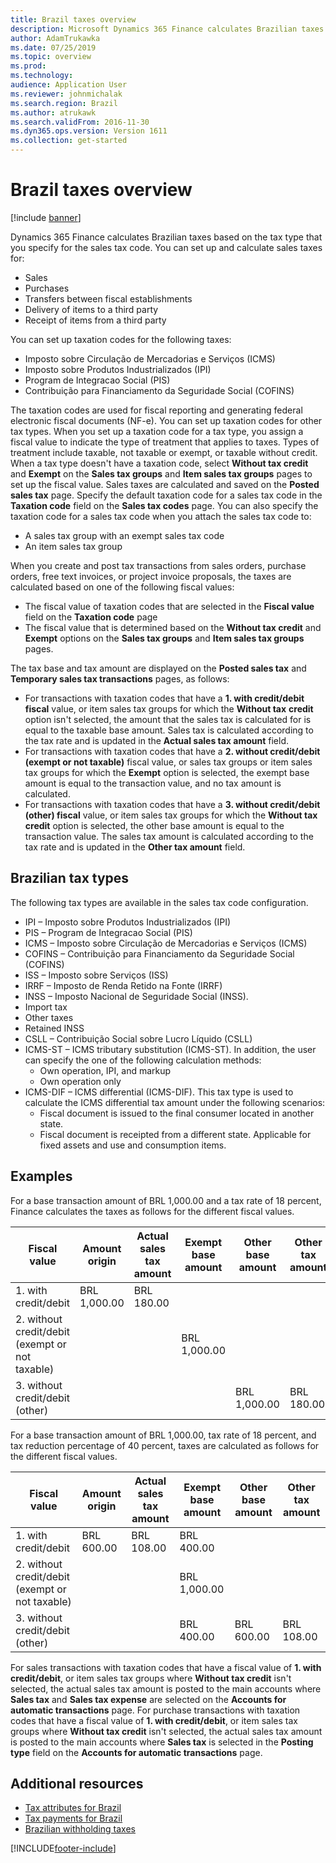 ```yaml
---
title: Brazil taxes overview
description: Microsoft Dynamics 365 Finance calculates Brazilian taxes based on the tax type that you specify for the sales tax code.
author: AdamTrukawka
ms.date: 07/25/2019
ms.topic: overview
ms.prod: 
ms.technology: 
audience: Application User
ms.reviewer: johnmichalak
ms.search.region: Brazil
ms.author: atrukawk
ms.search.validFrom: 2016-11-30
ms.dyn365.ops.version: Version 1611
ms.collection: get-started
---
```


# Brazil taxes overview

[!include [banner](../../includes/banner.md)]

Dynamics 365 Finance calculates Brazilian taxes based on the tax type that you specify for the sales tax code. You can set up and calculate sales taxes for: 

   - Sales
   - Purchases
   - Transfers between fiscal establishments 
   - Delivery of items to a third party
   - Receipt of items from a third party

You can set up taxation codes for the following taxes:

   - Imposto sobre Circulação de Mercadorias e Serviços (ICMS)
   - Imposto sobre Produtos Industrializados (IPI)
   - Program de Integracao Social (PIS)
   - Contribuição para Financiamento da Seguridade Social (COFINS) 

The taxation codes are used for fiscal reporting and generating federal electronic fiscal documents (NF-e). You can set up taxation codes for other tax types. When you set up a taxation code for a tax type, you assign a fiscal value to indicate the type of treatment that applies to taxes. Types of treatment include taxable, not taxable or exempt, or taxable without credit. When a tax type doesn't have a taxation code, select **Without tax credit** and **Exempt**  on the **Sales tax groups** and **Item sales tax groups** pages to set up the fiscal value. Sales taxes are calculated and saved on the **Posted sales tax** page. Specify the default taxation code for a sales tax code in the **Taxation code** field on the **Sales tax codes** page. You can also specify the taxation code for a sales tax code when you attach the sales tax code to:
-   A sales tax group with an exempt sales tax code
-   An item sales tax group

When you create and post tax transactions from sales orders, purchase orders, free text invoices, or project invoice proposals, the taxes are calculated based on one of the following fiscal values:

   - The fiscal value of taxation codes that are selected in the **Fiscal value** field on the **Taxation code** page
   - The fiscal value that is determined based on the **Without tax credit** and **Exempt** options on the **Sales tax groups** and **Item sales tax groups** pages. 

The tax base and tax amount are displayed on the **Posted sales tax** and **Temporary sales tax transactions** pages, as follows:

   - For transactions with taxation codes that have a **1. with credit/debit fiscal** value, or item sales tax groups for which the **Without tax** **credit** option isn't selected, the amount that the sales tax is calculated for is equal to the taxable base amount. Sales tax is calculated according to the tax rate and is updated in the **Actual sales tax amount** field.
   - For transactions with taxation codes that have a **2. without credit/debit** **(exempt or not taxable)** fiscal value, or sales tax groups or item sales tax groups for which the **Exempt** option is selected, the exempt base amount is equal to the transaction value, and no tax amount is calculated.
   - For transactions with taxation codes that have a **3. without credit/debit (other) fiscal** value, or item sales tax groups for which the **Without tax credit** option is selected, the other base amount is equal to the transaction value. The sales tax amount is calculated according to the tax rate and is updated in the **Other tax amount** field.

## Brazilian tax types
The following tax types are available in the sales tax code configuration.
-   IPI – Imposto sobre Produtos Industrializados (IPI)
-   PIS – Program de Integracao Social (PIS)
-   ICMS – Imposto sobre Circulação de Mercadorias e Serviços (ICMS)
-   COFINS – Contribuição para Financiamento da Seguridade Social (COFINS)
-   ISS – Imposto sobre Serviços (ISS)
-   IRRF – Imposto de Renda Retido na Fonte (IRRF)
-   INSS – Imposto Nacional de Seguridade Social (INSS).
-   Import tax
-   Other taxes
-   Retained INSS
-   CSLL – Contribuição Social sobre Lucro Líquido (CSLL)
-   ICMS-ST – ICMS tributary substitution (ICMS-ST). In addition, the user can specify the one of the following calculation methods:
    -   Own operation, IPI, and markup
    -   Own operation only
-   ICMS-DIF – ICMS differential (ICMS-DIF). This tax type is used to calculate the ICMS differential tax amount under the following scenarios:
    -   Fiscal document is issued to the final consumer located in another state.
    -   Fiscal document is receipted from a different state. Applicable for fixed assets and use and consumption items.

## Examples
For a base transaction amount of BRL 1,000.00 and a tax rate of 18 percent, Finance calculates the taxes as follows for the different fiscal values.

| Fiscal value                                    | Amount origin | Actual sales tax amount | Exempt base amount | Other base amount | Other tax amount |
|-------------------------------------------------|---------------|-------------------------|--------------------|-------------------|------------------|
| 1. with credit/debit                            | BRL 1,000.00  | BRL 180.00              |                    |                   |                  |
| 2. without credit/debit (exempt or not taxable) |               |                         | BRL 1,000.00       |                   |                  |
| 3. without credit/debit (other)                 |               |                         |                    | BRL 1,000.00      | BRL 180.00       |

For a base transaction amount of BRL 1,000.00, tax rate of 18 percent, and tax reduction percentage of 40 percent, taxes are calculated as follows for the different fiscal values.

| Fiscal value                                    | Amount origin | Actual sales tax amount | Exempt base amount | Other base amount | Other tax amount |
|-------------------------------------------------|---------------|-------------------------|--------------------|-------------------|------------------|
| 1. with credit/debit                            | BRL 600.00    | BRL 108.00              | BRL 400.00         |                   |                  |
| 2. without credit/debit (exempt or not taxable) |               |                         | BRL 1,000.00       |                   |                  |
| 3. without credit/debit (other)                 |               |                         | BRL 400.00         | BRL 600.00        | BRL 108.00       |

For sales transactions with taxation codes that have a fiscal value of **1. with credit/debit**, or item sales tax groups where **Without tax credit** isn't selected, the actual sales tax amount is posted to the main accounts where **Sales tax** and **Sales tax expense** are selected on the **Accounts for automatic transactions** page. For purchase transactions with taxation codes that have a fiscal value of **1. with credit/debit**, or item sales tax groups where **Without tax credit** isn't selected, the actual sales tax amount is posted to the main accounts where **Sales tax** is selected in the **Posting type** field on the **Accounts for automatic transactions** page.

## Additional resources
-   [Tax attributes for Brazil](latam-bra-tax-attributes.md)
-   [Tax payments for Brazil](latam-bra-tax-payments.md)
-   [Brazilian withholding taxes](br-00009-brazilian-withholding-taxes.md)




[!INCLUDE[footer-include](../../../includes/footer-banner.md)]
